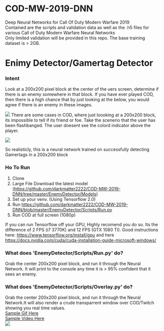 # COD-MW-2019-DNN
Deep Neural Networks for Call Of Duty Modern Warfare 2019  
Contained are the scripts and validation data as well as the .h5 files for various Call of Duty Modern Warfare Neural Networks  
Only limited validation will be provided in this repo. The base training dataset is > 2GB.

# Enimy Detector/Gamertag Detector
### Intent
Look at a 200x200 pixel block at the center of the uers screen, determine if there is an enemy somewhere in that block. If you have ever played COD, then there is a high chance that by just looking at the below, you would agree if there is an enemy in these images.

![](https://imgur.com/5Fowghj.png)
There are some cases in COD, where just loooking at a 200x200 block, its impossible to tell if its friend or foe. Take the scenerio that the user has been flashbanged. The user doesent see the colord indicator above the player.

![](https://imgur.com/IwZMovH.png)

So realisticly, this is a neural network trained on successfully detecting Gamertags in a 200x200 block

### Ho To Run
1. Clone
2. Large File Download the latest model (https://github.com/darkmatter2222/COD-MW-2019-DNN/tree/master/EnemyDetector/Models)
3. Set up your venv. (Using Tensorflow 2.0)
4. Run https://github.com/darkmatter2222/COD-MW-2019-DNN/blob/master/EnemyDetector/Scripts/Run.py
5. Run COD at full screen (1080p)

If you can run Tensorflow off your GPU, Highly recomend you do so. Its the difference of 2 FPS (i7 3770K) and 12 FPS (GTX 1080 TI). Good instructions here: https://www.tensorflow.org/install/gpu and here https://docs.nvidia.com/cuda/cuda-installation-guide-microsoft-windows/

### What does 'EnemyDetector/Scripts/Run.py' do?
Grab the center 200x200 pixel block, and run it through the Neural Network. It will print to the console any time it is > 95% confident that it sees an enemy. 

### What does 'EnemyDetector/Scripts/Overlay.py' do?
Grab the center 200x200 pixel block, and run it through the Neural Network.It will also render a crude transparrent window over COD/Twitch showing you real time values.  
[Sample Gif Here](https://imgur.com/uZL3bDn.gif)  
[Sample Video Here](https://youtu.be/Qif8g2Ib5pI)  
![](https://imgur.com/IAzmDzR.png)




